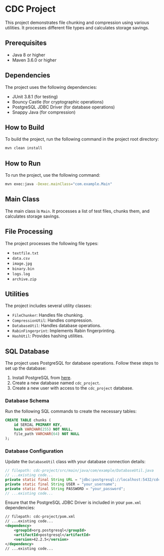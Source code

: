 # CDC Project

This project demonstrates file chunking and compression using various utilities. It processes different file types and calculates storage savings.

## Prerequisites

- Java 8 or higher
- Maven 3.6.0 or higher

## Dependencies

The project uses the following dependencies:

- JUnit 3.8.1 (for testing)
- Bouncy Castle (for cryptographic operations)
- PostgreSQL JDBC Driver (for database operations)
- Snappy Java (for compression)

## How to Build

To build the project, run the following command in the project root directory:

```sh
mvn clean install
```

## How to Run

To run the project, use the following command:

```sh
mvn exec:java -Dexec.mainClass="com.example.Main"
```

## Main Class

The main class is `Main`. It processes a list of test files, chunks them, and calculates storage savings.

## File Processing

The project processes the following file types:

- `textfile.txt`
- `data.csv`
- `image.jpg`
- `binary.bin`
- `logs.log`
- `archive.zip`

## Utilities

The project includes several utility classes:

- `FileChunker`: Handles file chunking.
- `CompressionUtil`: Handles compression.
- `DatabaseUtil`: Handles database operations.
- `RabinFingerprint`: Implements Rabin fingerprinting.
- `HashUtil`: Provides hashing utilities.

## SQL Database

The project uses PostgreSQL for database operations. Follow these steps to set up the database:

1. Install PostgreSQL from [here](https://www.postgresql.org/download/).
2. Create a new database named `cdc_project`.
3. Create a new user with access to the `cdc_project` database.

### Database Schema

Run the following SQL commands to create the necessary tables:

```sql
CREATE TABLE chunks (
    id SERIAL PRIMARY KEY,
    hash VARCHAR(255) NOT NULL,
    file_path VARCHAR(64) NOT NULL
);
```

### Database Configuration

Update the `DatabaseUtil` class with your database connection details:

```java
// filepath: cdc-project/src/main/java/com/example/DatabaseUtil.java
// ...existing code...
private static final String URL = "jdbc:postgresql://localhost:5432/cdc_project";
private static final String USER = "your_username";
private static final String PASSWORD = "your_password";
// ...existing code...
```

Ensure that the PostgreSQL JDBC Driver is included in your `pom.xml` dependencies:

```xml
// filepath: cdc-project/pom.xml
// ...existing code...
<dependency>
    <groupId>org.postgresql</groupId>
    <artifactId>postgresql</artifactId>
    <version>42.2.5</version>
</dependency>
// ...existing code...
```
